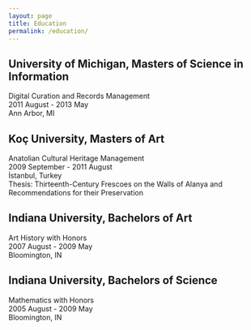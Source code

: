 ```yaml
---
layout: page
title: Education
permalink: /education/
---
```


<div class="education">
	<h2>University of Michigan, Masters of Science in Information</h2>
	<p>Digital Curation and Records Management<br />2011 August - 2013 May<br />Ann Arbor, MI</p>
	<h2>Koç University, Masters of Art</h2>
	<p>Anatolian Cultural Heritage Management<br />2009 September - 2011 August<br />İstanbul, Turkey<br />Thesis: Thirteenth-Century Frescoes on the Walls of Alanya and Recommendations for their Preservation</p>
	<h2>Indiana University, Bachelors of Art</h2>
	<p>Art History with Honors<br />2007 August - 2009 May<br />Bloomington, IN</p>
	<h2>Indiana University, Bachelors of Science</h2>
	<p>Mathematics with Honors<br />2005 August - 2009 May<br />Bloomington, IN</p>
</div>